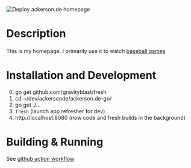 ![Deploy ackerson.de homepage](https://github.com/ackersonde/ackerson.de-go/workflows/Deploy%20ackerson.de%20homepage/badge.svg)

# Description
This is my homepage. I primarily use it to watch [baseball games](https://ackerson.de/bb) <img src="https://ackerson.de/images/baseballSmall.png" width="16">

# Installation and Development
0. go get github.com/gravityblast/fresh
0. cd ~/dev/ackersonde/ackerson.de-go/
0. go get ./...
0. `fresh` (launch app refresher for dev)
0. http://localhost:8080 (now code and fresh builds in the background)

# Building & Running
See [github action workflow](.github/workflows/build.yml)
